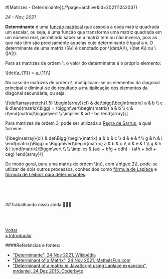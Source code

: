 <div markdown="1" class="capa" style="background-image: url(%PUBLIC_URL%/assets/images/001.jpg);">
#[Matrizes - Determinante](./?page=archive&id=202111242037)
</div>

*24 - Nov, 2021*

**Determinante** é uma [função matricial](https://pt.wikipedia.org/wiki/Fun%C3%A7%C3%A3o_matricial) que associa a cada matriz quadrada um escalar, ou seja, é uma função que transforma uma matriz quadrada em um número real, permitindo saber se a matriz tem ou não inversa, pois as que não têm são precisamente aquelas cujo determinante é igual a `0`. O determinante de uma matriz \\(A\\) é denotado por \\(det(A)\\), \\(det A\\) ou \\(|A|\\).

Para as matrizes de ordem 1, o valor do determinante é o próprio elemento:

\\[det(a\_{11}) = a\_{11}\\]

No caso de matrizes de ordem `2`, multiplicam-se os elementos da diagonal principal e diminui-se do resultado a multiplicação dos elementos da diagonal secundária, ou seja:

\\[\def\arraystretch{1.5} \begin{array}{cl} &amp; det\bigg(\begin{matrix} a & b \\\\ c & d\end{matrix}\bigg) = \biggm\vert\begin{matrix} a & b \\\\ c & d\end{matrix}\biggm\vert \\\\ \implies &amp; ad - bc \end{array}\\]

Para matrizes de ordem 3, pode ser utilizada a [Regra de Sarrus](https://pt.wikipedia.org/wiki/Regra_de_Sarrus), a qual fornece:

\\[\begin{array}{cl} &amp; det\Bigg(\begin{matrix} a & b & c \\\\ d & e & f  \\\\ g & h & i \end{matrix}\Bigg) = \Biggm\vert\begin{matrix} a & b & c \\\\ d & e & f  \\\\ g & h & i \end{matrix}\Biggm\vert \\\\ \\\\ \implies &amp; (aei + bfg + cdh) - (afh + bdi + ceg) \end{array}\\]

De modo geral, para uma matriz de ordem \\(n\\), com \\(n\geq 2\\), pode-se utilizar de dois outros processos, conhecidos como [fórmula de Laplace](https://pt.wikipedia.org/wiki/Teorema_de_Laplace) e [fórmula de Leibniz para determinantes](https://pt.wikipedia.org/wiki/F%C3%B3rmula_de_Leibniz_para_determinantes).

<br/>
<br/>
<br/>

##Trabalhando nisso ainda 👨🏽‍💻

<br/>
<br/>
<br/>

<div class="btn-page">
    <div class="btn-page-prev"><a href="./?page=archive&id=202111211452">
        <div class="btn-page-sublabel">Voltar</div>
        <div class="btn-page-label">« Introdução</div>
    </a></div>
    <div class="btn-page-next"></div>
</div>

####Referências e fontes:

* ["Determinante", 24 Nov 2021, Wikipédia](https://pt.wikipedia.org/wiki/Determinante)
* ["Determinant of a Matrix", 24 Nov 2021, MathsIsFun.com](https://www.mathsisfun.com/algebra/matrix-determinant.html)
* ["Determinant of a matrix in JavaScript using Laplace expansion", mrdaniel, 24 Dez 2015, Coderbyte](https://coderbyte.com/tutorial/determinant-of-a-matrix-in-javascript-using-laplace-expansion)